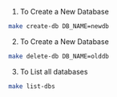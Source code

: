 1. To Create a New Database

``` bash 
make create-db DB_NAME=newdb
```

2. To Create a New Database

``` bash 
make delete-db DB_NAME=olddb
```

3. To List all databases

``` bash 
make list-dbs
```